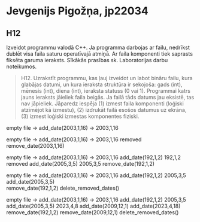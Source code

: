 # Jevgenijs Pigožņa, jp22034

## H12

Izveidot programmu valodā C++.  Ja programma darbojas ar failu, nedrīkst dublēt visa faila saturu operatīvajā atmiņā.
Ar faila komponenti tiek saprasts fiksēta garuma ieraksts. Sīkākās prasības sk. Laboratorijas darbu noteikumos.

>H12. Uzrakstīt programmu, kas ļauj izveidot un labot bināru failu, kura glabājas datumi, un kura ieraksta struktūra ir sekojoša: gads (int), mēnesis (int), diena (int), ieraksta statuss (0 vai 1). Programmai katrs jauns ieraksts jāieliek faila beigās. Ja failā tāds datums jau eksistē, tas nav jāpieliek. Jāparedz iespēja (1) izmest faila komponenti (loģiski atzīmējot kā izmestu), (2) izdrukāt failā esošos datumus uz ekrāna, (3) izmest loģiski izmestas komponentes fiziski.

empty file ->   add_date(2003,1,16)     -> 2003,1,16

empty file ->   add_date(2003,1,16)     -> 2003,1,16 removed
                remove_date(2003,1,16)

empty file ->   add_date(2003,1,16)     -> 2003,1,16
                add_date(192,1,2)          192,1,2 removed
                add_date(2005,3,5)         2005,3,5
                remove_date(192,1,2)

empty file ->   add_date(2003,1,16)     -> 2003,1,16
                add_date(192,1,2)          2005,3,5
                add_date(2005,3,5)         
                remove_date(192,1,2)
                delete_removed_dates()

empty file ->   add_date(2003,1,16)     -> 2003,1,16
                add_date(192,1,2)          2005,3,5
                add_date(2005,3,5)         2023,4,8
                add_date(2009,12,1)
                add_date(2023,4,18)        
                remove_date(192,1,2)
                remove_date(2009,12,1)
                delete_removed_dates()